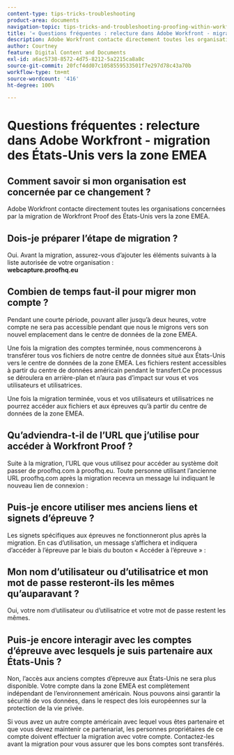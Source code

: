 ```yaml
---
content-type: tips-tricks-troubleshooting
product-area: documents
navigation-topic: tips-tricks-and-troubleshooting-proofing-within-workfront
title: '« Questions fréquentes : relecture dans Adobe Workfront - migration des États-Unis vers la zone EMEA »'
description: Adobe Workfront contacte directement toutes les organisations concernées par la migration de Workfront Proof des États-Unis vers la zone EMEA.
author: Courtney
feature: Digital Content and Documents
exl-id: a6ac5738-8572-4d75-8212-5a2215ca8a8c
source-git-commit: 20fcf4dd07c1058559533501f7e297d78c43a70b
workflow-type: tm+mt
source-wordcount: '416'
ht-degree: 100%

---
```


# Questions fréquentes : relecture dans Adobe Workfront - migration des États-Unis vers la zone EMEA

## Comment savoir si mon organisation est concernée par ce changement ?

Adobe Workfront contacte directement toutes les organisations concernées par la migration de Workfront Proof des États-Unis vers la zone EMEA.

## Dois-je préparer l’étape de migration ?

Oui. Avant la migration, assurez-vous d’ajouter les éléments suivants à la liste autorisée de votre organisation :\
**webcapture.proofhq.eu**

## Combien de temps faut-il pour migrer mon compte ?

Pendant une courte période, pouvant aller jusqu’à deux heures, votre compte ne sera pas accessible pendant que nous le migrons vers son nouvel emplacement dans le centre de données de la zone EMEA.

Une fois la migration des comptes terminée, nous commencerons à transférer tous vos fichiers de notre centre de données situé aux États-Unis vers le centre de données de la zone EMEA. Les fichiers restent accessibles à partir du centre de données américain pendant le transfert.Ce processus se déroulera en arrière-plan et n’aura pas d’impact sur vous et vos utilisateurs et utilisatrices.

Une fois la migration terminée, vous et vos utilisateurs et utilisatrices ne pourrez accéder aux fichiers et aux épreuves qu’à partir du centre de données de la zone EMEA. 

## Qu’adviendra-t-il de l’URL que j’utilise pour accéder à Workfront Proof ?

Suite à la migration, l’URL que vous utilisez pour accéder au système doit passer de proofhq.com à proofhq.eu. Toute personne utilisant l’ancienne URL proofhq.com après la migration recevra un message lui indiquant le nouveau lien de connexion :

## Puis-je encore utiliser mes anciens liens et signets d’épreuve ?

Les signets spécifiques aux épreuves ne fonctionneront plus après la migration. En cas d’utilisation, un message s’affichera et indiquera d’accéder à l’épreuve par le biais du bouton « Accéder à l’épreuve » :

## Mon nom d’utilisateur ou d’utilisatrice et mon mot de passe resteront-ils les mêmes qu’auparavant ?

Oui, votre nom d’utilisateur ou d’utilisatrice et votre mot de passe restent les mêmes.

## Puis-je encore interagir avec les comptes d’épreuve avec lesquels je suis partenaire aux États-Unis ?

Non, l’accès aux anciens comptes d’épreuve aux États-Unis ne sera plus disponible. Votre compte dans la zone EMEA est complètement indépendant de l’environnement américain. Nous pouvons ainsi garantir la sécurité de vos données, dans le respect des lois européennes sur la protection de la vie privée.

Si vous avez un autre compte américain avec lequel vous êtes partenaire et que vous devez maintenir ce partenariat, les personnes propriétaires de ce compte doivent effectuer la migration avec votre compte. Contactez-les avant la migration pour vous assurer que les bons comptes sont transférés.
